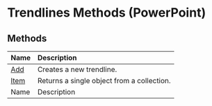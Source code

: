 
# Trendlines Methods (PowerPoint)

## Methods



|**Name**|**Description**|
|:-----|:-----|
| [Add](d7bd5d75-233f-bdc7-87a4-297b69031838.md)|Creates a new trendline.|
| [Item](ddda769f-ffc2-c03f-4087-755a5530f156.md)|Returns a single object from a collection.|
|Name|Description|
